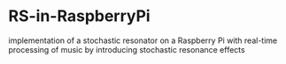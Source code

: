 # RS-in-RaspberryPi
implementation of a stochastic resonator on a Raspberry Pi with real-time processing of music by introducing stochastic resonance effects
